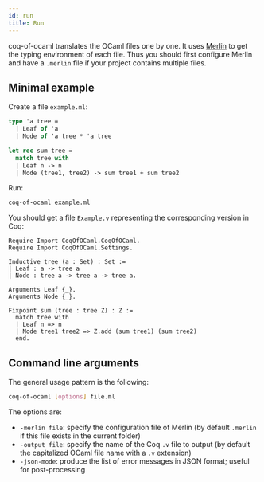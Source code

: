 ```yaml
---
id: run
title: Run
---
```


coq-of-ocaml translates the OCaml files one by one. It uses [Merlin](https://github.com/ocaml/merlin) to get the typing environment of each file. Thus you should first configure Merlin and have a `.merlin` file if your project contains multiple files.

## Minimal example
Create a file `example.ml`:
```ocaml
type 'a tree =
  | Leaf of 'a
  | Node of 'a tree * 'a tree

let rec sum tree =
  match tree with
  | Leaf n -> n
  | Node (tree1, tree2) -> sum tree1 + sum tree2
```

Run:
```sh
coq-of-ocaml example.ml
```

You should get a file `Example.v` representing the corresponding version in Coq:
```coq
Require Import CoqOfOCaml.CoqOfOCaml.
Require Import CoqOfOCaml.Settings.

Inductive tree (a : Set) : Set :=
| Leaf : a -> tree a
| Node : tree a -> tree a -> tree a.

Arguments Leaf {_}.
Arguments Node {_}.

Fixpoint sum (tree : tree Z) : Z :=
  match tree with
  | Leaf n => n
  | Node tree1 tree2 => Z.add (sum tree1) (sum tree2)
  end.

```

## Command line arguments
The general usage pattern is the following:
```sh
coq-of-ocaml [options] file.ml
```

The options are:
* `-merlin file`: specify the configuration file of Merlin (by default `.merlin` if this file exists in the current folder)
* `-output file`: specify the name of the Coq `.v` file to output (by default the capitalized OCaml file name with a `.v` extension)
* `-json-mode`: produce the list of error messages in JSON format; useful for post-processing

